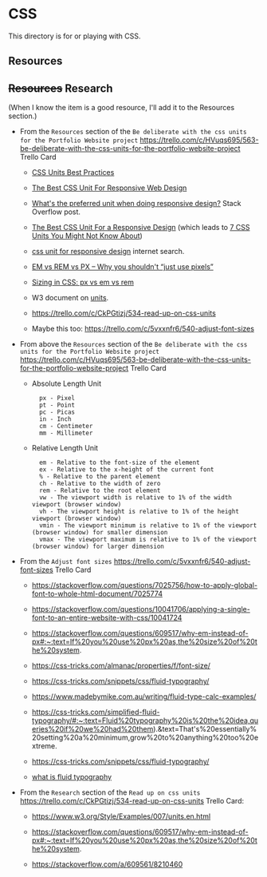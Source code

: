# CSS
This directory is for or playing with CSS.

## Resources

## ~~Resources~~ Research
(When I know the item is a good resource, I'll add it to the Resources section.)

* From the `Resources` section of the `Be deliberate with the css units for the Portfolio Website project` https://trello.com/c/HVuqs695/563-be-deliberate-with-the-css-units-for-the-portfolio-website-project Trello Card
    * [CSS Units Best Practices](https://gist.github.com/basham/2175a16ab7c60ce8e001)
    
    * [The Best CSS Unit For Responsive Web Design](https://fullscale.io/blog/best-css-unit-for-responsive-web-design/)
    
    * [What's the preferred unit when doing responsive design?](https://stackoverflow.com/questions/15850988/whats-the-preferred-unit-when-doing-responsive-design) Stack Overflow post.
    
    * [The Best CSS Unit For a Responsive Design](https://hackernoon.com/the-best-css-unit-for-a-responsive-design-ku6q37to) (which leads to [7 CSS Units You Might Not Know About](https://webdesign.tutsplus.com/articles/7-css-units-you-might-not-know-about--cms-22573?ref=hackernoon.com))
    
    * [css unit for responsive design](https://www.google.com/search?q=css+unit+for+resposive+design&oq=css+unit+for+resposive+design&aqs=chrome..69i57.6191j0j7&sourceid=chrome&ie=UTF-8) internet search.
    
    * [EM vs REM vs PX – Why you shouldn't “just use pixels”](https://engageinteractive.co.uk/blog/em-vs-rem-vs-px)
    
    * [Sizing in CSS: px vs em vs rem](https://chiamakaikeanyi.dev/sizing-in-css-px-vs-em-vs-rem/)
    
    * W3 document on [units](https://www.w3.org/Style/Examples/007/units.en.html).
    
    * https://trello.com/c/CkPGtizj/534-read-up-on-css-units
    
    * Maybe this too: https://trello.com/c/5vxxnfr6/540-adjust-font-sizes

* From above the `Resources` section of the `Be deliberate with the css units for the Portfolio Website project` https://trello.com/c/HVuqs695/563-be-deliberate-with-the-css-units-for-the-portfolio-website-project Trello Card
    
    * Absolute Length Unit

            px - Pixel
            pt - Point
            pc - Picas
            in - Inch
            cm - Centimeter
            mm - Millimeter

    * Relative Length Unit

            em - Relative to the font-size of the element
            ex - Relative to the x-height of the current font
            % - Relative to the parent element
            ch - Relative to the width of zero
            rem - Relative to the root element
            vw - The viewport width is relative to 1% of the width viewport (browser window)
            vh - The viewport height is relative to 1% of the height viewport (browser window)
            vmin - The viewport minimum is relative to 1% of the viewport (browser window) for smaller dimension
            vmax - The viewport maximum is relative to 1% of the viewport (browser window) for larger dimension

* From the `Adjust font sizes` https://trello.com/c/5vxxnfr6/540-adjust-font-sizes Trello Card
    
    * https://stackoverflow.com/questions/7025756/how-to-apply-global-font-to-whole-html-document/7025774

    * https://stackoverflow.com/questions/10041706/applying-a-single-font-to-an-entire-website-with-css/10041724
    
    * https://stackoverflow.com/questions/609517/why-em-instead-of-px#:~:text=If%20you%20use%20px%20as,the%20size%20of%20the%20system.
    
    * https://css-tricks.com/almanac/properties/f/font-size/

    * https://css-tricks.com/snippets/css/fluid-typography/

    * https://www.madebymike.com.au/writing/fluid-type-calc-examples/

    * https://css-tricks.com/simplified-fluid-typography/#:~:text=Fluid%20typography%20is%20the%20idea,queries%20if%20we%20had%20them).&text=That's%20essentially%20setting%20a%20minimum,grow%20to%20anything%20too%20extreme.

    * https://css-tricks.com/snippets/css/fluid-typography/

    * [what is fluid typography](https://www.google.com/search?q=what+is+fluid+typography&oq=what+is+fluid+typography&aqs=chrome..69i57.5343j0j7&sourceid=chrome&ie=UTF-8)


* From the `Research` section of the `Read up on css units` https://trello.com/c/CkPGtizj/534-read-up-on-css-units Trello Card:

    * https://www.w3.org/Style/Examples/007/units.en.html

    * https://stackoverflow.com/questions/609517/why-em-instead-of-px#:~:text=If%20you%20use%20px%20as,the%20size%20of%20the%20system.

    * https://stackoverflow.com/a/609561/8210460